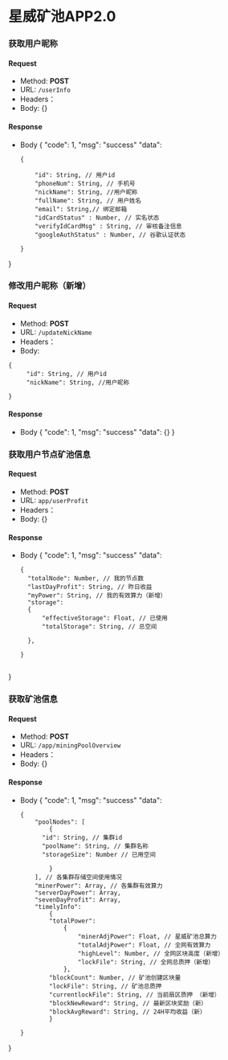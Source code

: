 # 星威矿池APP2.0 
	
### 获取用户昵称

#### Request
- Method: **POST**
- URL:  ```/userInfo```
- Headers：
- Body: {} 

#### Response
- Body
{
  "code": 1,
  "msg": "success"
  "data": 
  
  ```
  {
  
      "id": String, // 用户id
      "phoneNum": String, // 手机号
      "nickName": String, //用户昵称
      "fullName": String, // 用户姓名
      "email": String,// 绑定邮箱
      "idCardStatus" : Number, // 实名状态
      "verifyIdCardMsg" : String, // 审核备注信息
      "googleAuthStatus" : Number, // 谷歌认证状态
      
  }
  ```
}

### 修改用户昵称（新增）

#### Request
- Method: **POST**
- URL:  ```/updateNickName```
- Headers：
- Body:

```
{
     "id": String, // 用户id
     "nickName": String, //用户昵称
     
}
```

#### Response
- Body
{
  "code": 1,
  "msg": "success"
  "data": {}
}


### 获取用户节点矿池信息

#### Request
- Method: **POST**
- URL:  ```app/userProfit```
- Headers：
- Body: {}

#### Response
- Body
{
  "code": 1,
  "msg": "success"
  "data": 
  ```
  {
  	"totalNode": Number, // 我的节点数
	"lastDayProfit": String, // 昨日收益
	"myPower": String, // 我的有效算力（新增）	
	"storage": 
	{
		"effectiveStorage": Float, // 已使用
		"totalStorage": String, // 总空间
		
	},
	
  }
      
  ```
}


### 获取矿池信息

#### Request
- Method: **POST**
- URL:  ```/app/miningPoolOverview```
- Headers：
- Body: {}

#### Response
- Body
{
  "code": 1,
  "msg": "success"
  "data": 
  ```
  {
      "poolNodes": [
	      { 
		"id": String, // 集群id
		"poolName": String, // 集群名称
		"storageSize": Number // 已用空间
		
	      }
      ], // 各集群存储空间使用情况
      "minerPower": Array, // 各集群有效算力
      "serverDayPower": Array, 
      "sevenDayProfit": Array, 
      "timelyInfo": 
	      {
		  "totalPower": 
			  {
			      "minerAdjPower": Float, // 星威矿池总算力
			      "totalAdjPower": Float, // 全网有效算力
			      "highLevel": Number, // 全网区块高度（新增）
			      "lockFile": String, // 全网总质押（新增）
			  },
		  "blockCount": Number, // 矿池创建区块量
		  "lockFile": String, // 矿池总质押
		  "currentlockFile": String, // 当前扇区质押 （新增）
		  "blockNewReward": String, // 最新区块奖励（新）
		  "blockAvgReward": String, // 24H平均收益（新）
	      }
      
  }
  ```
}
